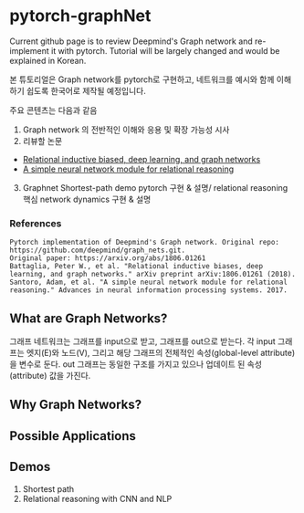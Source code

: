 # pytorch-graphNet
Current github page is to review Deepmind's Graph network and re-implement it with pytorch. 
Tutorial will be largely changed and would be explained in Korean.

본 튜토리얼은 Graph network를 pytorch로 구현하고, 네트워크를 예시와 함께 이해하기 쉽도록 한국어로 제작될 예정입니다. 

주요 콘텐츠는 다음과 같음 
1. Graph network 의 전반적인 이해와 응용 및 확장 가능성 시사
2. 리뷰할 논문
- [Relational inductive biased, deep learning, and graph networks](https://arxiv.org/abs/1806.01261)
- [A simple neural network module for relational reasoning](https://arxiv.org/abs/1706.01427)
3. Graphnet Shortest-path demo pytorch 구현 & 설명/ relational reasoning 핵심 network dynamics 구현 & 설명



### References
    Pytorch implementation of Deepmind's Graph network. Original repo: https://github.com/deepmind/graph_nets.git.
    Original paper: https://arxiv.org/abs/1806.01261
    Battaglia, Peter W., et al. "Relational inductive biases, deep learning, and graph networks." arXiv preprint arXiv:1806.01261 (2018).
    Santoro, Adam, et al. "A simple neural network module for relational reasoning." Advances in neural information processing systems. 2017.


## What are Graph Networks?
그래프 네트워크는 그래프를 input으로 받고, 그래프를 out으로 받는다. 각 input 그래프는 엣지(E)와 노드(V), 그리고 해당 그래프의 전체적인 속성(global-level attribute)을 변수로 둔다. out 그래프는 동일한 구조를 가지고 있으나 업데이트 된 속성(attribute) 값을 가진다. 

## Why Graph Networks?


## Possible Applications

## Demos
1. Shortest path
2. Relational reasoning with CNN and NLP
